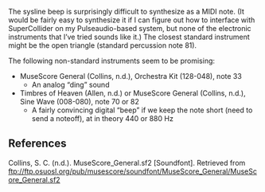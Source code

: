 The sysline beep is surprisingly difficult to synthesize as a MIDI note.
(It would be fairly easy to synthesize it if I can figure out how
to interface with SuperCollider on my Pulseaudio-based system,
but none of the electronic instruments that I’ve tried sounds like it.)
The closest standard instrument might be the open triangle (standard percussion note 81).

The following non-standard instruments seem to be promising:

- MuseScore General (Collins, n.d.), Orchestra Kit (128-048), note 33
  - An analog “ding” sound
- Timbres of Heaven (Allen, n.d.) or MuseScore General (Collins, n.d.), Sine Wave (008-080), note 70 or 82
  - A fairly convincing digital “beep” if we keep the note short (need to send a noteoff), at in theory 440 or 880 Hz

References
----------
Collins, S. <span title=Christian>C.</span> (n.d.). MuseScore_General.sf2 [Soundfont].
Retrieved from ftp://ftp.osuosl.org/pub/musescore/soundfont/MuseScore_General/MuseScore_General.sf2
